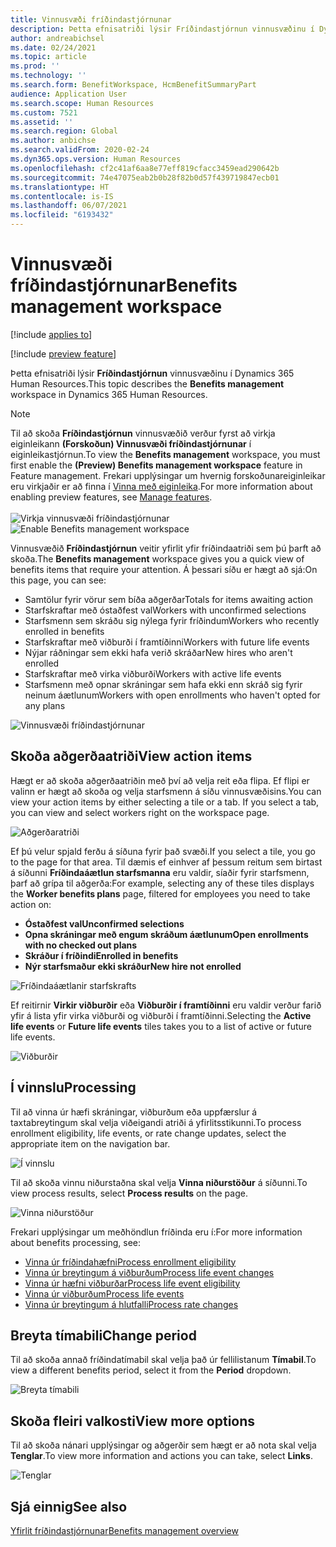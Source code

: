```yaml
---
title: Vinnusvæði fríðindastjórnunar
description: Þetta efnisatriði lýsir Fríðindastjórnun vinnusvæðinu í Dynamics 365 Human Resources.
author: andreabichsel
ms.date: 02/24/2021
ms.topic: article
ms.prod: ''
ms.technology: ''
ms.search.form: BenefitWorkspace, HcmBenefitSummaryPart
audience: Application User
ms.search.scope: Human Resources
ms.custom: 7521
ms.assetid: ''
ms.search.region: Global
ms.author: anbichse
ms.search.validFrom: 2020-02-24
ms.dyn365.ops.version: Human Resources
ms.openlocfilehash: cf2c41af6aa8e77eff819cfacc3459ead290642b
ms.sourcegitcommit: 74e47075eab2b0b28f82b0d57f439719847ecb01
ms.translationtype: HT
ms.contentlocale: is-IS
ms.lasthandoff: 06/07/2021
ms.locfileid: "6193432"
---
```

# <a name="benefits-management-workspace"></a><span data-ttu-id="0858d-103">Vinnusvæði fríðindastjórnunar</span><span class="sxs-lookup"><span data-stu-id="0858d-103">Benefits management workspace</span></span>

[!include [applies to](../includes/applies-to-hr.md)]

[!include [preview feature](./includes/preview-feature.md)]

<span data-ttu-id="0858d-104">Þetta efnisatriði lýsir **Fríðindastjórnun** vinnusvæðinu í Dynamics 365 Human Resources.</span><span class="sxs-lookup"><span data-stu-id="0858d-104">This topic describes the **Benefits management** workspace in Dynamics 365 Human Resources.</span></span>

> [!NOTE]
> <span data-ttu-id="0858d-105">Til að skoða **Fríðindastjórnun** vinnusvæðið verður fyrst að virkja eiginleikann **(Forskoðun) Vinnusvæði fríðindastjórnunar** í eiginleikastjórnun.</span><span class="sxs-lookup"><span data-stu-id="0858d-105">To view the **Benefits management** workspace, you must first enable the **(Preview) Benefits management workspace** feature in Feature management.</span></span> <span data-ttu-id="0858d-106">Frekari upplýsingar um hvernig forskoðunareiginleikar eru virkjaðir er að finna í [Vinna með eiginleika](hr-admin-manage-features.md).</span><span class="sxs-lookup"><span data-stu-id="0858d-106">For more information about enabling preview features, see [Manage features](hr-admin-manage-features.md).</span></span><br><br><span data-ttu-id="0858d-107">![Virkja vinnusvæði fríðindastjórnunar](./media/hr-benefits-management-workspace-enable.png)</span><span class="sxs-lookup"><span data-stu-id="0858d-107">![Enable Benefits management workspace](./media/hr-benefits-management-workspace-enable.png)</span></span>

<span data-ttu-id="0858d-108">Vinnusvæðið **Fríðindastjórnun** veitir yfirlit yfir fríðindaatriði sem þú þarft að skoða.</span><span class="sxs-lookup"><span data-stu-id="0858d-108">The **Benefits management** workspace gives you a quick view of benefits items that require your attention.</span></span> <span data-ttu-id="0858d-109">Á þessari síðu er hægt að sjá:</span><span class="sxs-lookup"><span data-stu-id="0858d-109">On this page, you can see:</span></span>

- <span data-ttu-id="0858d-110">Samtölur fyrir vörur sem bíða aðgerðar</span><span class="sxs-lookup"><span data-stu-id="0858d-110">Totals for items awaiting action</span></span>
- <span data-ttu-id="0858d-111">Starfskraftar með óstaðfest val</span><span class="sxs-lookup"><span data-stu-id="0858d-111">Workers with unconfirmed selections</span></span>
- <span data-ttu-id="0858d-112">Starfsmenn sem skráðu sig nýlega fyrir fríðindum</span><span class="sxs-lookup"><span data-stu-id="0858d-112">Workers who recently enrolled in benefits</span></span>
- <span data-ttu-id="0858d-113">Starfskraftar með viðburði í framtíðinni</span><span class="sxs-lookup"><span data-stu-id="0858d-113">Workers with future life events</span></span>
- <span data-ttu-id="0858d-114">Nýjar ráðningar sem ekki hafa verið skráðar</span><span class="sxs-lookup"><span data-stu-id="0858d-114">New hires who aren't enrolled</span></span>
- <span data-ttu-id="0858d-115">Starfskraftar með virka viðburði</span><span class="sxs-lookup"><span data-stu-id="0858d-115">Workers with active life events</span></span>
- <span data-ttu-id="0858d-116">Starfsmenn með opnar skráningar sem hafa ekki enn skráð sig fyrir neinum áætlunum</span><span class="sxs-lookup"><span data-stu-id="0858d-116">Workers with open enrollments who haven't opted for any plans</span></span>

![Vinnusvæði fríðindastjórnunar](./media/hr-benefits-management-workspace.png)

## <a name="view-action-items"></a><span data-ttu-id="0858d-118">Skoða aðgerðaatriði</span><span class="sxs-lookup"><span data-stu-id="0858d-118">View action items</span></span>

<span data-ttu-id="0858d-119">Hægt er að skoða aðgerðaatriðin með því að velja reit eða flipa. Ef flipi er valinn er hægt að skoða og velja starfsmenn á síðu vinnusvæðisins.</span><span class="sxs-lookup"><span data-stu-id="0858d-119">You can view your action items by either selecting a tile or a tab. If you select a tab, you can view and select workers right on the workspace page.</span></span>

![Aðgerðaratriði](./media/hr-benefits-management-workspace-action-items.png)

<span data-ttu-id="0858d-121">Ef þú velur spjald ferðu á síðuna fyrir það svæði.</span><span class="sxs-lookup"><span data-stu-id="0858d-121">If you select a tile, you go to the page for that area.</span></span> <span data-ttu-id="0858d-122">Til dæmis ef einhver af þessum reitum sem birtast á síðunni **Fríðindaáætlun starfsmanna** eru valdir, síaðir fyrir starfsmenn, þarf að grípa til aðgerða:</span><span class="sxs-lookup"><span data-stu-id="0858d-122">For example, selecting any of these tiles displays the **Worker benefits plans** page, filtered for employees you need to take action on:</span></span>

- <span data-ttu-id="0858d-123">**Óstaðfest val**</span><span class="sxs-lookup"><span data-stu-id="0858d-123">**Unconfirmed selections**</span></span>
- <span data-ttu-id="0858d-124">**Opna skráningar með engum skráðum áætlunum**</span><span class="sxs-lookup"><span data-stu-id="0858d-124">**Open enrollments with no checked out plans**</span></span>
- <span data-ttu-id="0858d-125">**Skráður í fríðindi**</span><span class="sxs-lookup"><span data-stu-id="0858d-125">**Enrolled in benefits**</span></span>
- <span data-ttu-id="0858d-126">**Nýr starfsmaður ekki skráður**</span><span class="sxs-lookup"><span data-stu-id="0858d-126">**New hire not enrolled**</span></span>

![Fríðindaáætlanir starfskrafts](./media/hr-benefits-management-workspace-plans.png)

<span data-ttu-id="0858d-128">Ef reitirnir **Virkir viðburðir** eða **Viðburðir í framtíðinni** eru valdir verður farið yfir á lista yfir virka viðburði og viðburði í framtíðinni.</span><span class="sxs-lookup"><span data-stu-id="0858d-128">Selecting the **Active life events** or **Future life events** tiles takes you to a list of active or future life events.</span></span>

![Viðburðir](./media/hr-benefits-management-workspace-life-events.png)

## <a name="processing"></a><span data-ttu-id="0858d-130">Í vinnslu</span><span class="sxs-lookup"><span data-stu-id="0858d-130">Processing</span></span>

<span data-ttu-id="0858d-131">Til að vinna úr hæfi skráningar, viðburðum eða uppfærslur á taxtabreytingum skal velja viðeigandi atriði á yfirlitsstikunni.</span><span class="sxs-lookup"><span data-stu-id="0858d-131">To process enrollment eligibility, life events, or rate change updates, select the appropriate item on the navigation bar.</span></span>

![Í vinnslu](./media/hr-benefits-management-workspace-processing.png)

<span data-ttu-id="0858d-133">Til að skoða vinnu niðurstaðna skal velja **Vinna niðurstöður** á síðunni.</span><span class="sxs-lookup"><span data-stu-id="0858d-133">To view process results, select **Process results** on the page.</span></span>

![Vinna niðurstöður](./media/hr-benefits-management-workspace-process-results.png)

<span data-ttu-id="0858d-135">Frekari upplýsingar um meðhöndlun fríðinda eru í:</span><span class="sxs-lookup"><span data-stu-id="0858d-135">For more information about benefits processing, see:</span></span>

- [<span data-ttu-id="0858d-136">Vinna úr fríðindahæfni</span><span class="sxs-lookup"><span data-stu-id="0858d-136">Process enrollment eligibility</span></span>](hr-benefits-process-enrollment-eligibility.md)
- [<span data-ttu-id="0858d-137">Vinna úr breytingum á viðburðum</span><span class="sxs-lookup"><span data-stu-id="0858d-137">Process life event changes</span></span>](hr-benefits-process-life-event-changes.md)
- [<span data-ttu-id="0858d-138">Vinna úr hæfni viðburðar</span><span class="sxs-lookup"><span data-stu-id="0858d-138">Process life event eligibility</span></span>](hr-benefits-process-life-event-eligibility.md)
- [<span data-ttu-id="0858d-139">Vinna úr viðburðum</span><span class="sxs-lookup"><span data-stu-id="0858d-139">Process life events</span></span>](hr-benefits-process-life-events.md)
- [<span data-ttu-id="0858d-140">Vinna úr breytingum á hlutfalli</span><span class="sxs-lookup"><span data-stu-id="0858d-140">Process rate changes</span></span>](hr-benefits-process-rate-changes.md)

## <a name="change-period"></a><span data-ttu-id="0858d-141">Breyta tímabili</span><span class="sxs-lookup"><span data-stu-id="0858d-141">Change period</span></span>

<span data-ttu-id="0858d-142">Til að skoða annað fríðindatímabil skal velja það úr fellilistanum **Tímabil**.</span><span class="sxs-lookup"><span data-stu-id="0858d-142">To view a different benefits period, select it from the **Period** dropdown.</span></span>

![Breyta tímabili](./media/hr-benefits-management-workspace-period.png)

## <a name="view-more-options"></a><span data-ttu-id="0858d-144">Skoða fleiri valkosti</span><span class="sxs-lookup"><span data-stu-id="0858d-144">View more options</span></span>

<span data-ttu-id="0858d-145">Til að skoða nánari upplýsingar og aðgerðir sem hægt er að nota skal velja **Tenglar**.</span><span class="sxs-lookup"><span data-stu-id="0858d-145">To view more information and actions you can take, select **Links**.</span></span>

![Tenglar](./media/hr-benefits-management-workspace-links.png)

## <a name="see-also"></a><span data-ttu-id="0858d-147">Sjá einnig</span><span class="sxs-lookup"><span data-stu-id="0858d-147">See also</span></span>

[<span data-ttu-id="0858d-148">Yfirlit fríðindastjórnunar</span><span class="sxs-lookup"><span data-stu-id="0858d-148">Benefits management overview</span></span>](hr-benefits-management-overview.md)